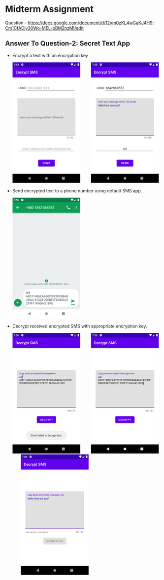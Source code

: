 # Midterm Assignment  

Question - <https://docs.google.com/document/d/12ym0zKL4wGaKJ4H9-Cm1CfADjv30Wo-MEL-bBM2nzMI/edit>  

## Answer To Question-2: **Secret Text App**  

- Encrypt a text with an encryption key  
  
  ![encrypt-message-1](./screenshots/encrypt_message_without_input.png) &nbsp;&nbsp;&nbsp;&nbsp;&nbsp;&nbsp;&nbsp; ![encrypt-message-2](./screenshots/encrypt_message_with_input.png)

- Send encrypted text to a phone number using default SMS app.  
  
  ![encrypt-message-1](./screenshots/default_sms_app.png)

- Decrypt received encrypted SMS with appropriate encryption key.  
  
  ![decrypt-message-failed](./screenshots/decrypt_message_wrong_key.png) &nbsp;&nbsp;&nbsp;&nbsp;&nbsp;&nbsp;&nbsp; ![decrypt-message-correct](./screenshots/decrypt_message_correct_input.png) &nbsp;&nbsp;&nbsp;&nbsp;&nbsp;&nbsp;&nbsp;![decrypted-message](./screenshots/decrypted_message.png)

